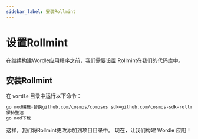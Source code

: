 ```yaml
---
sidebar_label: 安装Rollmint
---
```


# 设置Rollmint

在继续构建Wordle应用程序之前，我们需要设置 Rollmint在我们的代码库中。

## 安装Rollmint

在 `wordle` 目录中运行以下命令：

```sh
go mod编辑-替换github.com/cosmos/comosos sdk=github.com/cosmos-sdk-rollmint@v0.46.1-rollmint-v0.4.0
保持整洁
go mod下载
```

这样，我们将Rollmint更改添加到项目目录中。 现在，让我们构建 Wordle 应用！

